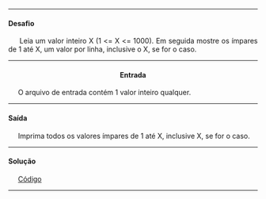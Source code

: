 <hr />

<h4 align="left">Desafio</h4>
    <p align="justify">
        &nbsp;&nbsp;&nbsp;&nbsp;&nbsp;Leia um valor inteiro X (1 <= X <= 1000). Em seguida mostre os ímpares de 1 até X, 
        um valor por linha, inclusive o X, se for o caso.
    </p>

<hr />

<h4 align="center">Entrada</h4>
    <p align="justify">
        &nbsp;&nbsp;&nbsp;&nbsp;&nbsp;O arquivo de entrada contém 1 valor inteiro qualquer.
    </p>

<hr />

<h4 align="left">Saída</h4>
    <p align="justify">
        &nbsp;&nbsp;&nbsp;&nbsp;&nbsp;Imprima todos os valores ímpares de 1 até X, inclusive X, se for o caso.
    <p>

<hr />

<h4 align="left">Solução</h4>
    <p align="left">
        &nbsp;&nbsp;&nbsp;&nbsp;&nbsp;<a href="https://github.com/lucasrmagalhaes/desafios-DIO/blob/master/Desafios/Kotlin/1.%20Introdu%C3%A7%C3%A3o%20a%20programa%C3%A7%C3%A3o%20em%20Kotlin/2.%20N%C3%BAmeros%20%C3%8Dmpares/solucao.kt">Código</a>
    </p>

<hr />